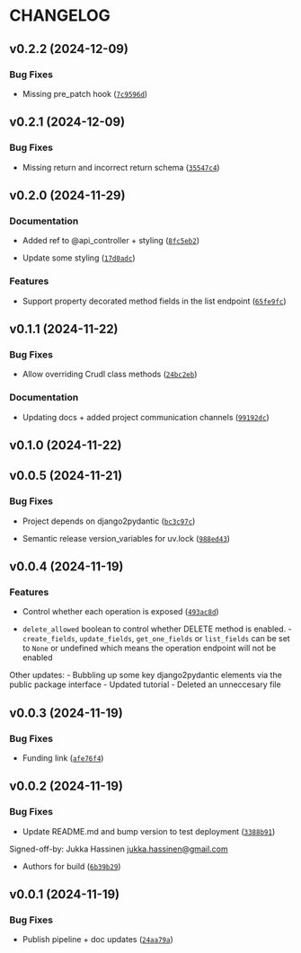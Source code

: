 # CHANGELOG


## v0.2.2 (2024-12-09)

### Bug Fixes

- Missing pre_patch hook
  ([`7c9596d`](https://github.com/NextGenContributions/django-ninja-crudl/commit/7c9596d43beff13c2819483a5704a81229e82dde))


## v0.2.1 (2024-12-09)

### Bug Fixes

- Missing return and incorrect return schema
  ([`35547c4`](https://github.com/NextGenContributions/django-ninja-crudl/commit/35547c440d0515ff6ce3c96fffb8ffe4498e2784))


## v0.2.0 (2024-11-29)

### Documentation

- Added ref to @api_controller + styling
  ([`8fc5eb2`](https://github.com/NextGenContributions/django-ninja-crudl/commit/8fc5eb2f89f01a91b56601335455c229825adf22))

- Update some styling
  ([`17d0adc`](https://github.com/NextGenContributions/django-ninja-crudl/commit/17d0adcdb06a6c059ff453bd3674245c9abda1a1))

### Features

- Support property decorated method fields in the list endpoint
  ([`65fe9fc`](https://github.com/NextGenContributions/django-ninja-crudl/commit/65fe9fced4db786bf0effdf58907164b9ad9763f))


## v0.1.1 (2024-11-22)

### Bug Fixes

- Allow overriding Crudl class methods
  ([`24bc2eb`](https://github.com/NextGenContributions/django-ninja-crudl/commit/24bc2eb60d16ebf6a0b13af2fc590f75e2b606f0))

### Documentation

- Updating docs + added project communication channels
  ([`99192dc`](https://github.com/NextGenContributions/django-ninja-crudl/commit/99192dc48e0654ab8c042067de5f4312bdedb4d8))


## v0.1.0 (2024-11-22)


## v0.0.5 (2024-11-21)

### Bug Fixes

- Project depends on django2pydantic
  ([`bc3c97c`](https://github.com/NextGenContributions/django-ninja-crudl/commit/bc3c97cac187e931df15fc6e26d9164afc421ddb))

- Semantic release version_variables for uv.lock
  ([`988ed43`](https://github.com/NextGenContributions/django-ninja-crudl/commit/988ed432509a7bfa4477e11dfcdddd5534e3e29f))


## v0.0.4 (2024-11-19)

### Features

- Control whether each operation is exposed
  ([`493ac8d`](https://github.com/NextGenContributions/django-ninja-crudl/commit/493ac8d626c158ce9a7dc252be22a67328fb9abd))

- `delete_allowed` boolean to control whether DELETE method is enabled. - `create_fields`,
  `update_fields`, `get_one_fields` or `list_fields` can be set to `None` or undefined which means
  the operation endpoint will not be enabled

Other updates: - Bubbling up some key django2pydantic elements via the public package interface -
  Updated tutorial - Deleted an unneccesary file


## v0.0.3 (2024-11-19)

### Bug Fixes

- Funding link
  ([`afe76f4`](https://github.com/NextGenContributions/django-ninja-crudl/commit/afe76f4a0644c2620bf3729c0e852ba586667db1))


## v0.0.2 (2024-11-19)

### Bug Fixes

- Update README.md and bump version to test deployment
  ([`3388b91`](https://github.com/NextGenContributions/django-ninja-crudl/commit/3388b914b793f4db167bce90a9a63567edd121f3))

Signed-off-by: Jukka Hassinen <jukka.hassinen@gmail.com>

- Authors for build
  ([`6b39b29`](https://github.com/NextGenContributions/django-ninja-crudl/commit/6b39b2966e5ef1693a6a52e6a1de7c553610cbbd))


## v0.0.1 (2024-11-19)

### Bug Fixes

- Publish pipeline + doc updates
  ([`24aa79a`](https://github.com/NextGenContributions/django-ninja-crudl/commit/24aa79abe91c0ebb7353ca2539e0ab4cdbebee77))
